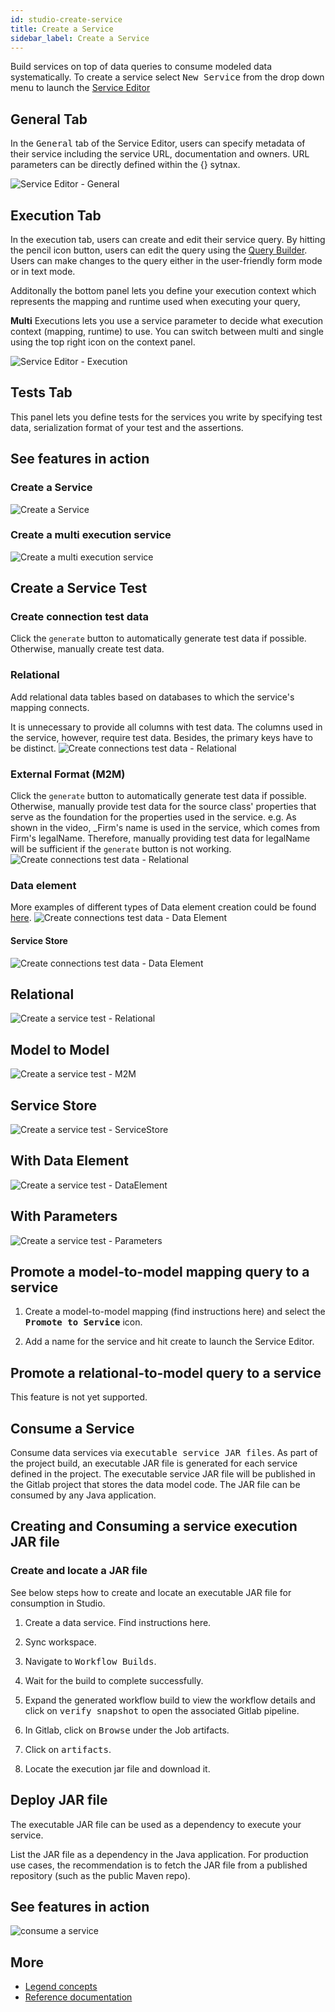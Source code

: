 ```yaml
---
id: studio-create-service
title: Create a Service
sidebar_label: Create a Service 
---
```


Build services on top of data queries to consume modeled data systematically. To create a service select <kbd>New Service</kbd> from the drop down menu to launch the [Service Editor](../concepts/legend-studio-concepts.md/#service-editor)

## General Tab

In the <kbd>General</kbd> tab of the Service Editor, users can specify metadata of their service including the service URL, documentation and owners. URL parameters can be directly defined within the {} sytnax.

   ![Service Editor - General](../assets/service-editor-general.JPG)

## Execution Tab

In the execution tab, users can create and edit their service query. By hitting the pencil icon button, users can edit the query using the [Query Builder](../concepts/legend-concepts.md/#query-builder). Users can make changes to the query either in the user-friendly form mode or in text mode. 

Additonally the bottom panel lets you define your execution context which represents the mapping and runtime used when executing your query, 

**Multi** Executions lets you use a service parameter to decide what execution context (mapping, runtime) to use. You can switch between multi and single using the top right icon on the context panel. 

   ![Service Editor - Execution](../assets/service-editor-execution.JPG)

## Tests Tab

This panel lets you define tests for the services you write by specifying test data, serialization format of your test and the assertions. 

## See features in action

### Create a Service
![Create a Service](../assets/create-a-service.gif)

### Create a multi execution service
![Create a multi execution service](../assets/create-a-service-multi-execution.gif)

## Create a Service Test 

### Create connection test data
Click the `generate` button to automatically generate test data if possible. Otherwise, manually create test data.

### Relational
Add relational data tables based on databases to which the service's mapping connects. 

It is unnecessary to provide all columns with test data. The columns used in the service, however, require test data. Besides, the primary keys have to be distinct.
![Create connections test data - Relational](../assets/create-a-relational-service-connection-test-data.gif)

### External Format (M2M)
Click the `generate` button to automatically generate test data if possible. Otherwise, manually provide test data for the source class' properties that serve as the foundation for the properties used in the service. e.g. As shown in the video, _Firm's name is used in the service, which comes from Firm's legalName. Therefore, manually providing test data for legalName will be sufficient if the `generate` button is not working.
![Create connections test data - Relational](../assets/create-a-service-connection-test-data-with-external-format.gif)

### Data element
More examples of different types of Data element creation could be found [here](../tutorials/studio-create-test-data).
![Create connections test data - Data Element](../assets/create-a-service-connection-test-with-data-element.gif)

#### Service Store
![Create connections test data - Data Element](../assets/create-a-service-connection-test-data-with-service-store.gif)

## Relational

![Create a service test - Relational](../assets/create-a-service-test-relational.gif)

## Model to Model

![Create a service test - M2M](../assets/create-a-service-test-m2m.gif)

## Service Store

![Create a service test - ServiceStore](../assets/create-a-service-test-servicestore.gif)

## With Data Element

![Create a service test - DataElement](../assets/create-a-service-test-servicestore.gif)

## With Parameters
![Create a service test - Parameters](../assets/create-a-service-test-parameters.gif)

## Promote a model-to-model mapping query to a service

1. Create a model-to-model mapping (find instructions here) and select the <kbd>**Promote to Service**</kbd> icon.

2. Add a name for the service and hit create to launch the Service Editor.

## Promote a relational-to-model query to a service

This feature is not yet supported.

## Consume a Service

Consume data services via <kbd>executable service JAR files</kbd>. As part of the project build, an executable JAR file is generated for each service defined in the project. The executable service JAR file will be published in the Gitlab project that stores the data model code. The JAR file can be consumed by any Java application.

## Creating and Consuming a service execution JAR file

### Create and locate a JAR file

See below steps how to create and locate an executable JAR file for consumption in Studio.

1. Create a data service. Find instructions here.

2. Sync workspace.

3. Navigate to <kbd>Workflow Builds</kbd>.

4. Wait for the build to complete successfully.

5. Expand the generated workflow build to view the workflow details and click on <kbd>verify snapshot</kbd> to open the associated Gitlab pipeline.

6. In Gitlab, click on <kbd>Browse</kbd> under the Job artifacts.

7. Click on <kbd>artifacts</kbd>.

8. Locate the execution jar file and download it.

## Deploy JAR file

The executable JAR file can be used as a dependency to execute your service.

List the JAR file as a dependency in the Java application. For production use cases, the recommendation is to fetch the JAR file from a published repository (such as the public Maven repo).

## See features in action

![consume a service](../assets/consume-service.gif)

## More
- [Legend concepts](../concepts/legend-concepts)
- [Reference documentation](../reference/legend-language)